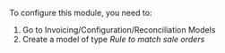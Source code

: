 To configure this module, you need to:

1. Go to Invoicing/Configuration/Reconciliation Models
2. Create a model of type *Rule to match sale orders*
